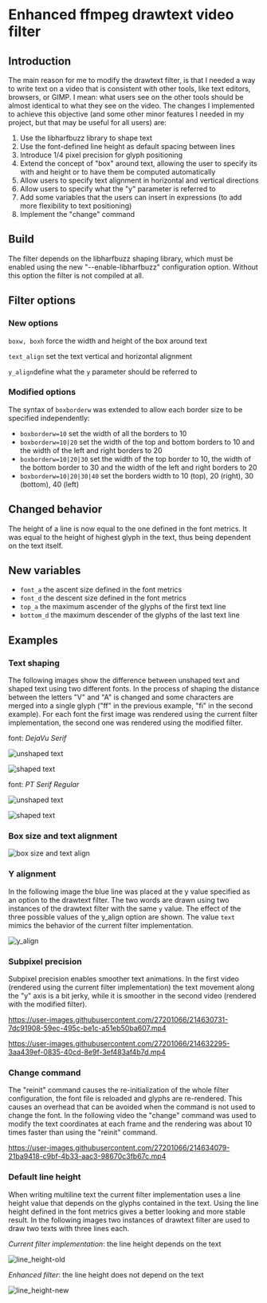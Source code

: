 # Enhanced ffmpeg drawtext video filter
## Introduction
The main reason for me to modify the drawtext filter, is that I needed a way to write text on a video that is consistent with other tools, like text editors, browsers, or GIMP. I mean: what users see on the other tools should be almost identical to what they see on the video. The changes I implemented to achieve this objective (and some other minor features I needed in my project, but that may be useful for all users) are:

 1. Use the libharfbuzz library to shape text
 2. Use the font-defined line height as default spacing between lines
 3. Introduce 1/4 pixel precision for glyph positioning
 4. Extend the concept of "box" around text, allowing the user to specify its with and height or to have them be computed automatically
 5. Allow users to specify text alignment in horizontal and vertical directions
 6. Allow users to specify what the "y" parameter is referred to
 7. Add some variables that the users can insert in expressions (to add more flexibility to text positioning)
 8. Implement the "change" command

## Build
The filter depends on the libharfbuzz shaping library, which must be enabled using the new "--enable-libharfbuzz" configuration option. Without this option the filter is not compiled at all.

## Filter options

### New options
`boxw, boxh` force the width and height of the box around text

`text_align` set the text vertical and horizontal alignment

`y_align`define what the `y` parameter should be referred to

### Modified options
The syntax of `boxborderw` was extended to allow each border size to be specified independently:

 - `boxborderw=10` set the width of all the borders to 10
 - `boxborderw=10|20` set the width of the top and bottom borders to 10 and the width of the left and right borders to 20
-  `boxborderw=10|20|30` set the width of the top border to 10, the width of the bottom border to 30 and the width of the left and right borders to 20
-  `boxborderw=10|20|30|40`  set the borders width to 10 (top), 20 (right), 30 (bottom), 40 (left)

## Changed behavior
The height of a line is now equal to the one defined in the font metrics. It was equal to the height of highest glyph in the text, thus being dependent on the text itself.

## New variables
 - `font_a` the ascent size defined in the font metrics
 - `font_d` the descent size defined in the font metrics
 - `top_a` the maximum ascender of the glyphs of the first text line
 - `bottom_d` the maximum descender of the glyphs of the last text line

## Examples
### Text shaping
The following images show the difference between unshaped text and shaped text using two different fonts. In the process of shaping the distance between the letters "V" and "A" is changed and some characters are merged into a single glyph ("ff" in the previous example, "fi" in the second example). For each font the first image was rendered using the current filter implementation, the second one was rendered using the modified filter.

font: *DejaVu Serif*

![unshaped text](https://user-images.githubusercontent.com/27201066/214627926-c3b5c6a4-ba83-4e4b-82b8-7bdc8790770c.png)

![shaped text](https://user-images.githubusercontent.com/27201066/214627474-a8cc9fa8-c3a3-493e-95fe-86363aca0710.png)

font: *PT Serif Regular*

![unshaped text](https://user-images.githubusercontent.com/27201066/214628371-fc71c23e-edd3-459e-8ac9-73a69ae0ca02.png)

![shaped text](https://user-images.githubusercontent.com/27201066/214628436-89b87c62-d607-4ba6-b752-6ba6de16d49e.png)

### Box size and text alignment

![box size and text align](https://user-images.githubusercontent.com/27201066/214628965-82e3303b-c378-4c13-906b-9012b4174faa.png)

### Y alignment
In the following image the blue line was placed at the y value specified as an option to the drawtext filter. The two words are drawn using two instances of the drawtext filter with the same `y` value. The effect of the three possible values of the y_align option are shown. The value `text` mimics the behavior of the current filter implementation.

![y_align](https://user-images.githubusercontent.com/27201066/214629259-a57dce1c-c112-47cb-a3c5-8625e51e5102.png)

### Subpixel precision
Subpixel precision enables smoother text animations. In the first video (rendered using the current filter implementation) the text movement along the "y" axis is a bit jerky, while it is smoother in the second video (rendered with the modified filter).

https://user-images.githubusercontent.com/27201066/214630731-7dc91908-59ec-495c-be1c-a51eb50ba607.mp4

https://user-images.githubusercontent.com/27201066/214632295-3aa439ef-0835-40cd-8e9f-3ef483af4b7d.mp4

### Change command
The "reinit" command causes the re-initialization of the whole filter configuration, the font file is reloaded and glyphs are re-rendered. This causes an overhead that can be avoided when the command is not used to change the font. In the following video the "change" command was used to modify the text coordinates at each frame and the rendering was about 10 times faster than using the "reinit" command.

https://user-images.githubusercontent.com/27201066/214634079-21ba9418-c9bf-4b33-aac3-98670c3fb67c.mp4

### Default line height
When writing multiline text the current filter implementation uses a line height value that depends on the glyphs contained in the text. Using the line height defined in the font metrics gives a better looking and more stable result. In the following images two instances of drawtext filter are used to draw two texts with three lines each.

*Current filter implementation*: the line height depends on the text

![line_height-old](https://user-images.githubusercontent.com/27201066/214710175-536e5f4c-3711-4abf-b133-0b62e875fb7d.png)

*Enhanced filter*: the line height does not depend on the text

![line_height-new](https://user-images.githubusercontent.com/27201066/214710200-453d3c4d-fe9a-4e97-a68e-887d127f55f6.png)
